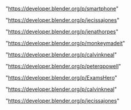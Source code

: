 "https://developer.blender.org/p/smartphone"

"https://developer.blender.org/p/jecissajones"

"https://developer.blender.org/p/jenathorpes"

"https://developer.blender.org/p/monkeymadeit"

"https://developer.blender.org/p/calvinkneal"

 
"https://developer.blender.org/p/peterqpowell"


"https://developer.blender.org/p/ExamsHero"


"https://developer.blender.org/p/calvinkneal"


"https://developer.blender.org/p/jecissajones"


 
